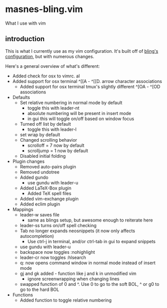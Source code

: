 # masnes-bling.vim

What I use with vim

## introduction

This is what I currently use as my vim configuration. It's built off of [bling's configuration](https://github.com/bling/dotvim), but with numerous changes. 

Here's a general overview of what's different:
* Added check for osx to vimrc. al
* Added support for osx terminal ^[[A - ^[[D. arrow character associations
  * Added support for osx terminal tmux's slightly different ^[OA - ^[OD associations
* Defaults
  * Set relative numbering in normal mode by default 
    * toggle this with leader-nt
    * absolute numbering will be present in insert mode
    * in gui this will toggle on/off based on window focus
  * Turned off list by default
    * toggle this with leader-l
  * set wrap by default
  * Changed scrolling behavior
    * scrolloff = 7 now by default
    * scrolljump = 1 now by default
  * Disabled initial folding 
* Plugin changes
  * Removed auto-pairs plugin
  * Removed undotree
  * Added gundo
    * use gundu with leader-u
  * Added LaTeX-Box plugin
    * Added TeX spell files
  * Added vim-exchange plugin
  * Added eclim plugin 
* Mappings
  * leader-w saves file 
    * same as blings setup, but awesome enough to reiterate here
  * leader-ss turns on/off spell checking
  * Tab no longer expands neosnippets (it now only affects autocompletion)
    * Use ctrl-j in terminal, and/or ctrl-tab in gui to expand snippets
  * use gundu with leader-u
  * backspace now toggles :nohighlight
  * leader-cr now toggles :hlsearch
  * q: now opens command window in normal mode instead of insert mode
  * gj and gk added - function like j and k in unmodified vim 
    * ignore screenwrapping when changing lines
  * swapped function of 0 and ^. Use 0 to go to the soft BOL, ^ or g0 to go to the hard BOL
* Functions
  * Added function to toggle relative numbering
